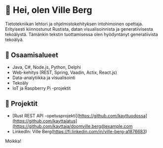 # 👋 Hei, olen Ville Berg

Tietotekniikan lehtori ja ohjelmistokehityksen intohimoinen opettaja. Erityisesti kiinnostunut Rustista, datan visualisoinnista ja generatiivisesta tekoälystä. Tämänkin tekstin tuottamisessa olen hyödyntänyt generatiivista tekoälyä.

## 🔧 Osaamisalueet
- Java, C#, Node.js, Python, Delphi
- Web-kehitys (REST, Spring, Vaadin, Actix, React.js)
- Data-analytiikka ja visualisointi
- Tekoäly
- IoT ja Raspberry Pi -projektit

## 📁 Projektit
- [Rust REST API -opetusprojekti](https://github.com/kayttuodossa](https://github.com/kayttajatus](https://github.com/kayttaja/doomville.berg@example.com
- LinkedIn: Ville Berg(https://fi.linkedin.com/in/ville-berg-a1876683)


Moikka!

